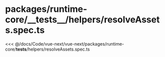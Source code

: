 # packages/runtime-core/\_\_tests\_\_/helpers/resolveAssets.spec.ts

<<< @/docs/Code/vue-next/vue-next/packages/runtime-core/__tests__/helpers/resolveAssets.spec.ts

